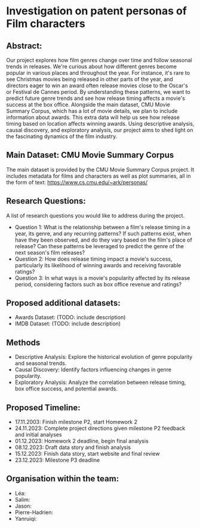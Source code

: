 # Investigation on patent personas of Film characters

## Abstract:

Our project explores how film genres change over time and follow seasonal trends in releases. We're curious about how different genres become popular in various places and throughout the year. For instance, it's rare to see Christmas movies being released in other parts of the year, and directors eager to win an award often release movies close to the Oscar's or Festival de Cannes period. By understanding these patterns, we want to predict future genre trends and see how release timing affects a movie's success at the box office. Alongside the main dataset, CMU Movie Summary Corpus, which has a lot of movie details, we plan to include information about awards. This extra data will help us see how release timing based on location affects winning awards. Using descriptive analysis, causal discovery, and exploratory analysis, our project aims to shed light on the fascinating dynamics of the film industry.

## Main Dataset: CMU Movie Summary Corpus

The main dataset is provided by the CMU Movie Summary Corpus project. It includes metadata for films and characters as well as plot summaries, all in the form of text: https://www.cs.cmu.edu/~ark/personas/

## Research Questions:

A list of research questions you would like to address during the project.

- Question 1: What is the relationship between a film's release timing in a year, its genre, and any recurring patterns? If such patterns exist, when have they been observed, and do they vary based on the film's place of release? Can these patterns be leveraged to predict the genre of the next season's film releases?
- Question 2: How does release timing impact a movie's success, particularly its likelihood of winning awards and receiving favorable ratings?
- Question 3: In what ways is a movie's popularity affected by its release period, considering factors such as box office revenue and ratings?

## Proposed additional datasets:

- Awards Dataset: (TODO: include description)
- IMDB Dataset: (TODO: include description)

## Methods

- Descriptive Analysis: Explore the historical evolution of genre popularity and seasonal trends.
- Causal Discovery: Identify factors influencing changes in genre popularity.
- Exploratory Analysis: Analyze the correlation between release timing, box office success, and potential awards.

## Proposed Timeline:

- 17.11.2003: Finish milestone P2, start Homework 2
- 24.11.2023: Complete project directions given milestone P2 feedback and initial analyses
- 01.12.2023: Homework 2 deadline, begin final analysis
- 08.12.2023: Draft data story and finish analysis
- 15.12.2023: Finish data story, start website and final review
- 23.12.2023: Milestone P3 deadline

## Organisation within the team:

- Léa: 
- Salim: 
- Jason: 
- Pierre-Hadrien: 
- Yanruiqi: 
